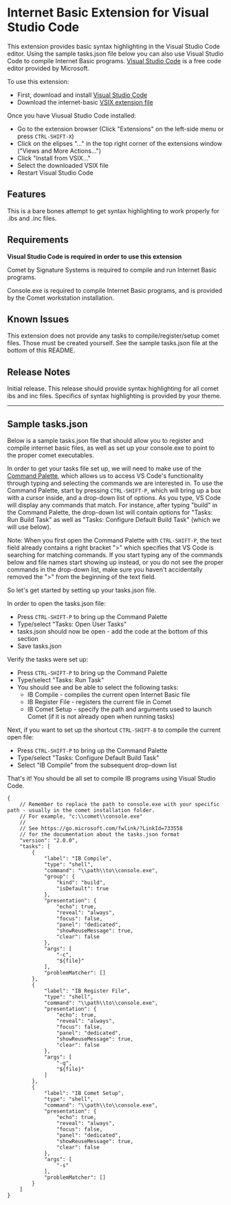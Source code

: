 # Internet Basic Extension for Visual Studio Code

This extension provides basic syntax highlighting in the Visual Studio Code editor.  Using the sample tasks.json file below you can also use Visual Studio Code to compile Internet Basic programs.  [Visual Studio Code](https://code.visualstudio.com/) is a free code editor provided by Microsoft.

To use this extension:
* First, download and install [Visual Studio Code](https://code.visualstudio.com/)
* Download the internet-basic [VSIX extension file](https://github.com/JustinSigSys/internet-basic/releases/download/v0.0.1/internet-basic-0.0.1.vsix)

Once you have Viusual Studio Code installed:
* Go to the extension browser (Click "Extensions" on the left-side menu or press ```CTRL-SHIFT-X```)
* Click on the elipses "..." in the top right corner of the extensions window ("Views and More Actions...")
* Click "Install from VSIX..."
* Select the downloaded VSIX file
* Restart Visual Studio Code

## Features

This is a bare bones attempt to get syntax highlighting to work properly for .ibs and .inc files.

## Requirements

**Visual Studio Code is required in order to use this extension**

Comet by Signature Systems is required to compile and run Internet Basic programs.

Console.exe is required to compile Internet Basic programs, and is provided by the Comet workstation installation.

## Known Issues

This extension does not provide any tasks to compile/register/setup comet files.  Those must be created yourself.  See the sample tasks.json file at the bottom of this README.

## Release Notes

Initial release.  This release should provide syntax highlighting for all comet ibs and inc files.  Specifics of syntax highlighting is provided by your theme.

-----------------------------------------------------------------------

## Sample tasks.json

Below is a sample tasks.json file that should allow you to register and compile internet basic files, as well as set up your console.exe to point to the proper comet executables.

In order to get your tasks file set up, we will need to make use of the [Command Palette](https://code.visualstudio.com/docs/getstarted/userinterface#_command-palette), which allows us to access VS Code's functionality through typing and selecting the commands we are interested in.  To use the Command Palette, start by pressing ```CTRL-SHIFT-P```, which will bring up a box with a cursor inside, and a drop-down list of options.  As you type, VS Code will display any commands that match.  For instance, after typing "build" in the Command Palette, the drop-down list will contain options for "Tasks: Run Build Task" as well as "Tasks: Configure Default Build Task" (which we will use below).

Note: When you first open the Command Palette with ```CTRL-SHIFT-P```, the text field already contains a right bracket ">" which specifies that VS Code is searching for matching commands.  If you start typing any of the commands below and file names start showing up instead, or you do not see the proper commands in the drop-down list, make sure you haven't accidentally removed the ">" from the beginning of the text field.

So let's get started by setting up your tasks.json file.

In order to open the tasks.json file:
* Press ```CTRL-SHIFT-P``` to bring up the Command Palette
* Type/select "Tasks: Open User Tasks"
* tasks.json should now be open - add the code at the bottom of this section
* Save tasks.json

Verify the tasks were set up:
* Press ```CTRL-SHIFT-P``` to bring up the Command Palette
* Type/select "Tasks: Run Task"
* You should see and be able to select the following tasks:
    - IB Compile - compiles the current open Internet Basic file
    - IB Register File - registers the current file in Comet
    - IB Comet Setup - specify the path and arguments used to launch Comet (if it is not already open when running tasks)

Next, if you want to set up the shortcut ```CTRL-SHIFT-B``` to compile the current open file:
* Press ```CTRL-SHIFT-P``` to bring up the Command Palette
* Type/select "Tasks: Configure Default Build Task"
* Select "IB Compile" from the subsequent drop-down list

That's it!  You should be all set to compile IB programs using Visual Studio Code.

```
{
    // Remember to replace the path to console.exe with your specific path - usually in the comet installation folder.
    // For example, "c:\\comet\\console.exe"
    //
    // See https://go.microsoft.com/fwlink/?LinkId=733558
    // for the documentation about the tasks.json format
    "version": "2.0.0",
    "tasks": [
        {
            "label": "IB Compile",
            "type": "shell",
            "command": "\\path\\to\\console.exe",
            "group": {
                "kind": "build",
                "isDefault": true
            },
            "presentation": {
                "echo": true,
                "reveal": "always",
                "focus": false,
                "panel": "dedicated",
                "showReuseMessage": true,
                "clear": false
            },
            "args": [
                "-c",
                "${file}"
            ],
            "problemMatcher": []
        },
        {
            "label": "IB Register File",
            "type": "shell",
            "command": "\\path\\to\\console.exe",
            "presentation": {
                "echo": true,
                "reveal": "always",
                "focus": false,
                "panel": "dedicated",
                "showReuseMessage": true,
                "clear": false
            },
            "args": [
                "-q",
                "${file}"
            ]
        },
        {
            "label": "IB Comet Setup",
            "type": "shell",
            "command": "\\path\\to\\console.exe",
            "presentation": {
                "echo": true,
                "reveal": "always",
                "focus": false,
                "panel": "dedicated",
                "showReuseMessage": true,
                "clear": false
            },
            "args": [
                "-s"
            ],
            "problemMatcher": []
        }
    ]
}
```
